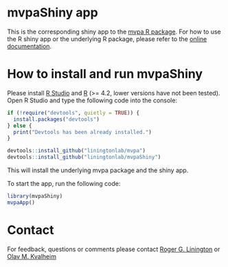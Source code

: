 # mvpaShiny app

This is the corresponding shiny app to the [mvpa R package](https://github.com/liningtonlab/mvpa).
For how to use the R shiny app or the underlying R package, please refer to the [online documentation](https://liningtonlab.github.io/mvpaShiny_documentation/).

# How to install and run mvpaShiny
Please install [R Studio](https://posit.co/downloads/) and [R](https://www.r-project.org/) (>= 4.2, lower versions have not been tested).
Open R Studio and type the following code into the console:

```R
if (!require("devtools", quietly = TRUE)) {
  install.packages("devtools") 
} else {
  print("Devtools has been already installed.")
}

devtools::install_github("liningtonlab/mvpa")    
devtools::install_github("liningtonlab/mvpaShiny")
```

This will install the underlying mvpa package and the shiny app.

To start the app, run the following code:

```R
library(mvpaShiny)
mvpaApp()
```

# Contact
For feedback, questions or comments please contact [Roger G. Linington](mailto:rliningt@sfu.ca) or [Olav M. Kvalheim](mailto:olav.kvalheim@uib.no)

